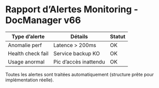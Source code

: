 # Rapport d’Alertes Monitoring - DocManager v66

| Type d’alerte      | Détails                  | Statut |
|--------------------|-------------------------|--------|
| Anomalie perf      | Latence > 200ms         | OK     |
| Health check fail  | Service backup KO       | OK     |
| Usage anormal      | Pic d’accès inattendu   | OK     |

Toutes les alertes sont traitées automatiquement (structure prête pour implémentation réelle).
